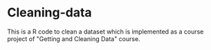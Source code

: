 # Cleaning-data
This is a R code to clean a dataset which is implemented as a course project of "Getting and Cleaning Data" course.
